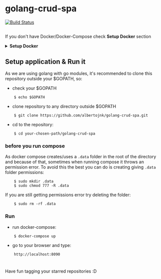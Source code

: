 # golang-crud-spa

[![Build Status](https://travis-ci.com/albertojnk/golang-crud-spa.svg?branch=master)](https://travis-ci.com/albertojnk/golang-crud-spa)

##

If you don't have Docker/Docker-Compose check **Setup Docker** section

<details>
<summary><b>Setup Docker</b></summary>
<p>

## Docker
macOS: <a href="https://docs.docker.com/docker-for-mac/install/"> https://docs.docker.com/docker-for-mac/install/ </a>

linux: <a href="https://docs.docker.com/install/linux/docker-ce/ubuntu/"> https://docs.docker.com/install/linux/docker-ce/ubuntu/ </a>




## Docker Compose

linux: <a href="https://docs.docker.com/compose/install/"> https://docs.docker.com/compose/install/ </a>
</p>
</details>

## Setup application & Run it

As we are using golang with go modules, it's recommended to clone this repository outside your $GOPATH, so:

* check your $GOPATH

```
    $ echo $GOPATH
```

* clone repository to any directory outside $GOPATH

```
    $ git clone https://github.com/albertojnk/golang-crud-spa.git
```

* cd to the repository:

```
    $ cd your-chosen-path/golang-crud-spa
```

### before you run compose

As docker compose creates/uses a `.data` folder in the root of the directory and because of that, sometimes when running compose it throws an permission error. To avoid this the best you can do is creating giving `.data` folder permissions:

```
    $ sudo mkdir .data
    $ sudo chmod 777 -R .data
```

If you are still getting permissions error try deleting the folder:

```
    $ sudo rm -rf .data
```

### Run 

* run docker-compose:

```
    $ docker-compose up
```

* go to your browser and type:

```
    http://localhost:8090
```

#

Have fun tagging your starred repositories :D